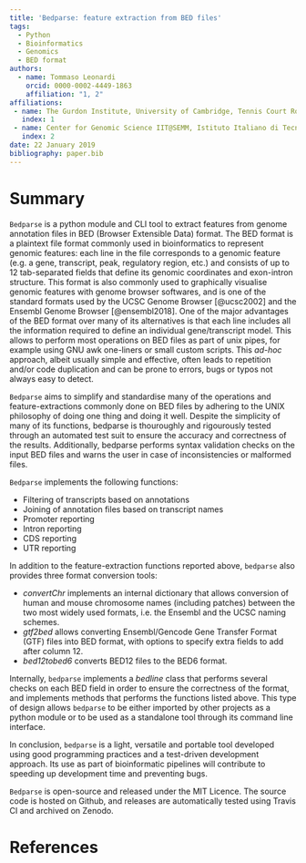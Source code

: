 ```yaml
---
title: 'Bedparse: feature extraction from BED files'
tags:
  - Python
  - Bioinformatics
  - Genomics
  - BED format
authors:
  - name: Tommaso Leonardi
    orcid: 0000-0002-4449-1863
    affiliation: "1, 2"
affiliations:
 - name: The Gurdon Institute, University of Cambridge, Tennis Court Road, Cambridge CB2 1QN, UK
   index: 1
 - name: Center for Genomic Science IIT@SEMM, Istituto Italiano di Tecnologia (IIT), Via Adamello 16, 20139 Milan, Italy
   index: 2
date: 22 January 2019
bibliography: paper.bib
---
```


# Summary
``Bedparse`` is a python module and CLI tool to extract features from genome annotation files in BED (Browser Extensible Data) format.
The BED format is a plaintext file format commonly used in bioinformatics to represent genomic features: each line in the file corresponds to a genomic feature (e.g. a gene, transcript, peak, regulatory region, etc.) and consists of up to 12 tab-separated fields that define its genomic coordinates and exon-intron structure. This format is also commonly used to graphically visualise genomic features with genome browser softwares, and is one of the standard formats used by the UCSC Genome Browser [@ucsc2002] and the Ensembl Genome Browser [@ensembl2018]. 
One of the major advantages of the BED format over many of its alternatives is that each line includes all the information required to define an individual gene/transcript model. This allows to perform most operations on BED files as part of unix pipes, for example using GNU awk one-liners or small custom scripts. This _ad-hoc_ approach, albeit usually simple and effective, often leads to repetition and/or code duplication and can be prone to errors, bugs or typos not always easy to detect.

``Bedparse`` aims to simplify and standardise many of the operations and feature-extractions commonly done on BED files by adhering to the UNIX philosophy of doing one thing and doing it well. Despite the simplicity of many of its functions, bedparse is thouroughly and rigourously tested through an automated test suit to ensure the accuracy and correctness of the results. Additionally, bedparse performs syntax validation checks on the input BED files and warns the user in case of inconsistencies or malformed files.

``Bedparse`` implements the following functions:
* Filtering of transcripts based on annotations
* Joining of annotation files based on transcript names
* Promoter reporting
* Intron reporting
* CDS reporting
* UTR reporting 

In addition to the feature-extraction functions reported above, ``bedparse`` also provides three format conversion tools:
* _convertChr_ implements an internal dictionary that allows conversion of human and mouse chromosome names (including patches) between the two most widely used formats, i.e. the Ensembl and the UCSC naming schemes.
* _gtf2bed_ allows converting Ensembl/Gencode Gene Transfer Format (GTF) files into BED format, with options to specify extra fields to add after column 12.
* _bed12tobed6_ converts BED12 files to the BED6 format.

Internally, ``bedparse`` implements a _bedline_ class that performs several checks on each BED field in order to ensure the correctness of the format, and implements methods that performs the functions listed above. This type of design allows ``bedparse`` to be either imported by other projects as a python module or to be used as a standalone tool through its command line interface.

In conclusion, ``bedparse`` is a light, versatile and portable tool developed using good programming practices and a test-driven development approach. Its use as part of bioinformatic pipelines will contribute to speeding up development time and preventing bugs.

``Bedparse`` is open-source and released under the MIT Licence. The source code is hosted on Github, and releases are automatically tested using Travis CI and archived on Zenodo.

# References
